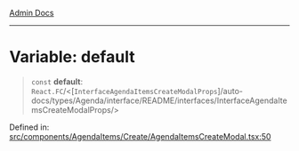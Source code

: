 [Admin Docs](/)

***

# Variable: default

> `const` **default**: `React.FC`/<[`InterfaceAgendaItemsCreateModalProps`]/auto-docs/types/Agenda/interface/README/interfaces/InterfaceAgendaItemsCreateModalProps/>

Defined in: [src/components/AgendaItems/Create/AgendaItemsCreateModal.tsx:50](https://github.com/PalisadoesFoundation/talawa-admin/blob/main/src/components/AgendaItems/Create/AgendaItemsCreateModal.tsx#L50)
